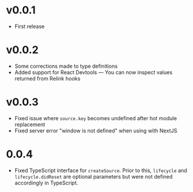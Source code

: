 # v0.0.1
* First release

# v0.0.2
* Some corrections made to type definitions
* Added support for React Devtools — You can now inspect values returned from Relink hooks

# v0.0.3
* Fixed issue where `source.key` becomes undefined after hot module replacement
* Fixed server error "window is not defined" when using with NextJS

# 0.0.4
* Fixed TypeScript interface for `createSource`. Prior to this, `lifecycle` and `lifecycle.didReset` are optional parameters but were not defined accordingly in TypeScript.
